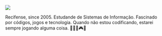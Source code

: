 [![](https://github.com/Vnvinih/Vnvinih/assets/168032222/14bcb298-afee-4a90-b3c3-b7be22d10e26)
](https://github.com/Vnvinih) 

Recifense, since 2005. Estudande de Sistemas de Informação. Fascinado por 
códigos, jogos e tecnologia. Quando não estou codificando, 
estarei sempre jogando alguma coisa. 👨🏻‍💻🎮👾

